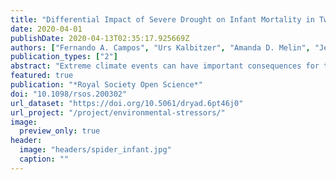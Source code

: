 ```yaml
---
title: "Differential Impact of Severe Drought on Infant Mortality in Two Sympatric Neotropical Primates"
date: 2020-04-01
publishDate: 2020-04-13T02:35:17.925669Z
authors: ["Fernando A. Campos", "Urs Kalbitzer", "Amanda D. Melin", "Jeremy D. Hogan", "Saul E. Cheves", "Evin Murillo-Chacon", "Adrián Guadamuz", "Monica S. Myers", "Colleen M. Schaffner", "Katharine M. Jack", "Filippo Aureli", "Linda M. Fedigan"]
publication_types: ["2"]
abstract: "Extreme climate events can have important consequences for the dynamics of natural populations, and severe droughts are predicted to become more common and intense due to climate change. We analysed infant mortality in relation to drought in two primate species (white-faced capuchins, Cebus capucinus imitator, and Geoffroy's spider monkeys, Ateles geoffroyi) in a tropical dry forest in northwestern Costa Rica. Our survival analyses combine several rare and valuable long-term datasets, including long-term primate life-history, landscape-scale fruit abundance, food-tree mortality, and climate conditions. Infant capuchins showed a threshold mortality response to drought, with exceptionally high mortality during a period of intense drought, but not during periods of moderate water shortage. By contrast, spider monkey females stopped reproducing during severe drought, and the mortality of infant spider monkeys peaked later during a period of low fruit abundance and high food-tree mortality linked to the drought. These divergent patterns implicate differing physiology, behaviour or associated factors in shaping species-specific drought responses. Our findings link predictions about the Earth's changing climate to environmental influences on primate mortality risk and thereby improve our understanding of how the increasing severity and frequency of droughts will affect the dynamics and conservation of wild primates."
featured: true
publication: "*Royal Society Open Science*"
doi: "10.1098/rsos.200302"
url_dataset: "https://doi.org/10.5061/dryad.6pt46j0"
url_project: "/project/environmental-stressors/"
image:
  preview_only: true
header:
  image: "headers/spider_infant.jpg"
  caption: ""
---
```


